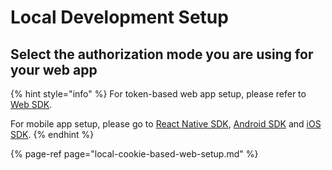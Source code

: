 # Local Development Setup

## Select the authorization mode you are using for your web app

{% hint style="info" %}
For token-based web app setup, please refer to [Web SDK](../../get-started/website.md).

For mobile app setup, please go to [React Native SDK](../../get-started/react-native.md), [Android SDK](../../get-started/android) and [iOS SDK](../../get-started/ios.md).
{% endhint %}

{% page-ref page="local-cookie-based-web-setup.md" %}